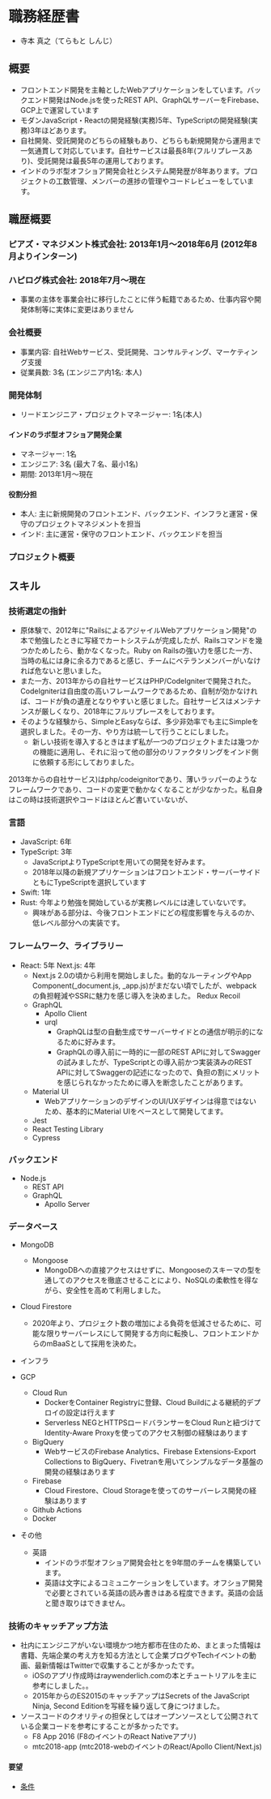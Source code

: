 # 職務経歴書

- 寺本 真之（てらもと しんじ）

## 概要

- フロントエンド開発を主軸としたWebアプリケーションをしています。バックエンド開発はNode.jsを使ったREST API、GraphQLサーバーをFirebase、GCP上で運営しています
- モダンJavaScript・Reactの開発経験(実務)5年、TypeScriptの開発経験(実務)3年ほどあります。
- 自社開発、受託開発のどちらの経験もあり、どちらも新規開発から運用まで一気通貫して対応しています。自社サービスは最長8年(フルリプレースあり)、受託開発は最長5年の運用しております。
- インドのラボ型オフショア開発会社とシステム開発歴が8年あります。プロジェクトの工数管理、メンバーの進捗の管理やコードレビューをしています。


## 職歴概要

### ピアズ・マネジメント株式会社: 2013年1月～2018年6月 (2012年8月よりインターン)
### ハピログ株式会社: 2018年7月～現在
 - 事業の主体を事業会社に移行したことに伴う転籍であるため、仕事内容や開発体制等に実体に変更はありません

### 会社概要

 - 事業内容: 自社Webサービス、受託開発、コンサルティング、マーケティング支援
 - 従業員数: 3名 (エンジニア内1名: 本人)


### 開発体制

 - リードエンジニア・プロジェクトマネージャー: 1名(本人)

#### インドのラボ型オフショア開発企業
   - マネージャー: 1名
   - エンジニア: 3名 (最大７名、最小1名)
   - 期間: 2013年1月～現在 

#### 役割分担

   - 本人: 主に新規開発のフロントエンド、バックエンド、インフラと運営・保守のプロジェクトマネジメントを担当
   - インド: 主に運営・保守のフロントエンド、バックエンドを担当

### プロジェクト概要



 

## スキル

### 技術選定の指針
- 原体験で、2012年に"RailsによるアジャイルWebアプリケーション開発"の本で勉強したときに写経でカートシステムが完成したが、Railsコマンドを幾つかためしたら、動かなくなった。Ruby on Railsの強い力を感じた一方、当時の私には身に余る力であると感じ、チームにベテランメンバーがいなければ危ないと思いました。
- また一方、2013年からの自社サービスはPHP/CodeIgniterで開発された。CodeIgniterは自由度の高いフレームワークであるため、自制が効かなければ、コードが負の遺産となりやすいと感じました。自社サービスはメンテナンスが厳しくなり、2018年にフルリプレースをしております。
- そのような経験から、SimpleとEasyならば、多少非効率でも主にSimpleを選択しました。その一方、やり方は統一して行うことにしました。
  - 新しい技術を導入するときはまず私が一つのプロジェクトまたは幾つかの機能に適用し、それに沿って他の部分のリファクタリングをインド側に依頼する形にしておりました。

2013年からの自社サービス)はphp/codeignitorであり、薄いラッパーのようなフレームワークであり、コードの変更で動かなくなることが少なかった。私自身はこの時は技術選択やコードはほとんど書いていないが、


### 言語
  - JavaScript: 6年
  - TypeScript: 3年
    - JavaScriptよりTypeScriptを用いての開発を好みます。
    - 2018年以降の新規アプリケーションはフロントエンド・サーバーサイドともにTypeScriptを選択しています
  - Swift: 1年
  - Rust: 今年より勉強を開始しているが実務レベルには達していないです。
    - 興味がある部分は、今後フロントエンドにどの程度影響を与えるのか、低レベル部分への実装です。
  
### フレームワーク、ライブラリー
  - React: 5年
    Next.js: 4年
      - Next.js 2.0の頃から利用を開始しました。動的なルーティングやApp Component(_document.js, _app.js)がまだない頃でしたが、webpackの負担軽減やSSRに魅力を感じ導入を決めました。
    Redux
    Recoil
    - GraphQL
      - Apollo Client
      - urql
        - GraphQLは型の自動生成でサーバーサイドとの通信が明示的になるために好みます。
        - GraphQLの導入前に一時的に一部のREST APIに対してSwaggerの試みましたが、TypeScriptとの導入前かつ実装済みのREST APIに対してSwaggerの記述になったので、負担の割にメリットを感じられなかったために導入を断念したことがあります。
    - Material UI
      - WebアプリケーションのデザインのUI/UXデザインは得意ではないため、基本的にMaterial UIをベースとして開発してます。
    - Jest
    - React Testing Library
    - Cypress

### バックエンド
  - Node.js
    - REST API
    - GraphQL
      - Apollo Server

### データベース
  - MongoDB
    - Mongoose
      - MongoDBへの直接アクセスはせずに、Mongooseのスキーマの型を通してのアクセスを徹底させることにより、NoSQLの柔軟性を得ながら、安全性を高めて利用しました。
  - Cloud Firestore
    - 2020年より、プロジェクト数の増加による負荷を低減させるために、可能な限りサーバーレスにして開発する方向に転換し、フロントエンドからのmBaaSとして採用を決めた。

- インフラ
 - GCP
   - Cloud Run
     - DockerをContainer Registryに登録、Cloud Buildによる継続的デプロイの設定は行えます
     - Serverless NEGとHTTPSロードバランサーをCloud Runと紐づけてIdentity-Aware Proxyを使ってのアクセス制御の経験はあります
   - BigQuery
     - WebサービスのFirebase Analytics、Firebase Extensions-Export Collections to BigQuery、Fivetranを用いてシンプルなデータ基盤の開発の経験はあります
   - Firebase
      - Cloud Firestore、Cloud Storageを使ってのサーバーレス開発の経験はあります
   - Github Actions
   - Docker
   
- その他
  - 英語
    - インドのラボ型オフショア開発会社とを9年間のチームを構築しています。
    - 英語は文字によるコミュニケーションをしています。オフショア開発で必要とされている英語の読み書きはある程度できます。英語の会話と聞き取りはできません。

### 技術のキャッチアップ方法
  - 社内にエンジニアがいない環境かつ地方都市在住のため、まとまった情報は書籍、先端企業の考え方を知る方法として企業ブログやTechイベントの動画、最新情報はTwitterで収集することが多かったです。
    - iOSのアプリ作成時はraywenderlich.comの本とチュートリアルを主に参考にしました。。
    - 2015年からのES2015のキャッチアップはSecrets of the JavaScript Ninja, Second Editionを写経を繰り返して身につけました。
  - ソースコードのクオリティの担保としてはオープンソースとして公開されている企業コードを参考にすることが多かったです。
    - F8 App 2016 (F8のイベントのReact Nativeアプリ)
    - mtc2018-app (mtc2018-webのイベントのReact/Apollo Client/Next.js)

#### 要望
- [条件](conditions.md)



